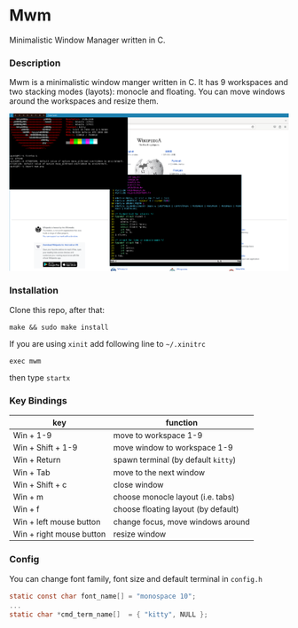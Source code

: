 # Mwm
Minimalistic Window Manager written in C.

### Description
Mwm is a minimalistic window manger written in C. It has 9 workspaces and two stacking modes (layots): monocle and floating.
You can move windows around the workspaces and resize them.

![mwm screenshot](mwm.png)
### Installation
Clone this repo, after that:
```
make && sudo make install
```
If you are using `xinit` add following line to `~/.xinitrc`
```
exec mwm
```
then type `startx`
### Key Bindings
| key  | function  |
|---|---|
| Win + 1-9  | move to workspace 1-9 |
| Win + Shift + 1-9  | move window to workspace 1-9  |
| Win + Return  | spawn terminal (by default `kitty`)  |
| Win + Tab  | move to the next window  |
| Win + Shift + c  | close window  |
| Win + m  | choose monocle layout (i.e. tabs)  |
| Win + f  | choose floating layout (by default) |
| Win + left mouse button  | change focus, move windows around |
| Win + right mouse button  | resize window |

### Config
You can change font family, font size and default terminal in `config.h`
```C
static const char font_name[] = "monospace 10";
...
static char *cmd_term_name[]  = { "kitty", NULL };
```
